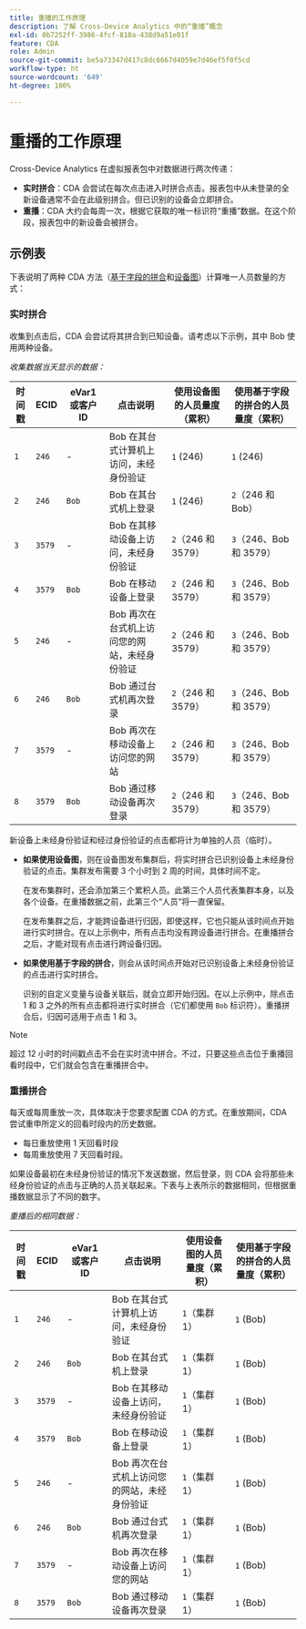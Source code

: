 ```yaml
---
title: 重播的工作原理
description: 了解 Cross-Device Analytics 中的“重播”概念
exl-id: 0b7252ff-3986-4fcf-810a-438d9a51e01f
feature: CDA
role: Admin
source-git-commit: be5a73347d417c8dc6667d4059e7d46ef5f0f5cd
workflow-type: ht
source-wordcount: '649'
ht-degree: 100%

---
```


# 重播的工作原理

Cross-Device Analytics 在虚拟报表包中对数据进行两次传递：

* **实时拼合**：CDA 会尝试在每次点击进入时拼合点击。报表包中从未登录的全新设备通常不会在此级别拼合。但已识别的设备会立即拼合。
* **重播**：CDA 大约会每周一次，根据它获取的唯一标识符“重播”数据。在这个阶段，报表包中的新设备会被拼合。

## 示例表

下表说明了两种 CDA 方法（[基于字段的拼合](field-based-stitching.md)和[设备图](device-graph.md)）计算唯一人员数量的方式：

### 实时拼合

收集到点击后，CDA 会尝试将其拼合到已知设备。请考虑以下示例，其中 Bob 使用两种设备。

*收集数据当天显示的数据：*

| 时间戳 | ECID | eVar1 或客户 ID | 点击说明 | 使用设备图的人员量度（累积） | 使用基于字段的拼合的人员量度（累积） |
| --- | --- | --- | --- | --- | --- |
| `1` | `246` | - | Bob 在其台式计算机上访问，未经身份验证 | `1` (246) | `1` (246) |
| `2` | `246` | `Bob` | Bob 在其台式机上登录 | `1` (246) | `2`（246 和 Bob） |
| `3` | `3579` | - | Bob 在其移动设备上访问，未经身份验证 | `2`（246 和 3579） | `3`（246、Bob 和 3579） |
| `4` | `3579` | `Bob` | Bob 在移动设备上登录 | `2`（246 和 3579） | `3`（246、Bob 和 3579） |
| `5` | `246` | - | Bob 再次在台式机上访问您的网站，未经身份验证 | `2`（246 和 3579） | `3`（246、Bob 和 3579） |
| `6` | `246` | `Bob` | Bob 通过台式机再次登录 | `2`（246 和 3579） | `3`（246、Bob 和 3579） |
| `7` | `3579` | - | Bob 再次在移动设备上访问您的网站 | `2`（246 和 3579） | `3`（246、Bob 和 3579） |
| `8` | `3579` | `Bob` | Bob 通过移动设备再次登录 | `2`（246 和 3579） | `3`（246、Bob 和 3579） |

新设备上未经身份验证和经过身份验证的点击都将计为单独的人员（临时）。

* **如果使用设备图**，则在设备图发布集群后，将实时拼合已识别设备上未经身份验证的点击。集群发布需要 3 个小时到 2 周的时间，具体时间不定。

  在发布集群时，还会添加第三个累积人员。此第三个人员代表集群本身，以及各个设备。在重播数据之前，此第三个“人员”将一直保留。

  在发布集群之后，才能跨设备进行归因，即使这样，它也只能从该时间点开始进行实时拼合。在以上示例中，所有点击均没有跨设备进行拼合。在重播拼合之后，才能对现有点击进行跨设备归因。
* **如果使用基于字段的拼合**，则会从该时间点开始对已识别设备上未经身份验证的点击进行实时拼合。

  识别的自定义变量与设备关联后，就会立即开始归因。在以上示例中，除点击 1 和 3 之外的所有点击都将进行实时拼合（它们都使用 `Bob` 标识符）。重播拼合后，归因可适用于点击 1 和 3。

>[!NOTE]
>
>超过 12 小时的时间戳点击不会在实时流中拼合。不过，只要这些点击位于重播回看时段中，它们就会包含在重播拼合中。

### 重播拼合

每天或每周重放一次，具体取决于您要求配置 CDA 的方式。在重放期间，CDA 尝试重申所定义的回看时段内的历史数据。

* 每日重放使用 1 天回看时段
* 每周重放使用 7 天回看时段。

如果设备最初在未经身份验证的情况下发送数据，然后登录，则 CDA 会将那些未经身份验证的点击与正确的人员关联起来。下表与上表所示的数据相同，但根据重播数据显示了不同的数字。

*重播后的相同数据：*

| 时间戳 | ECID | eVar1 或客户 ID | 点击说明 | 使用设备图的人员量度（累积） | 使用基于字段的拼合的人员量度（累积） |
| --- | --- | --- | --- | --- | --- |
| `1` | `246` | - | Bob 在其台式计算机上访问，未经身份验证 | `1`（集群 1） | `1` (Bob) |
| `2` | `246` | `Bob` | Bob 在其台式机上登录 | `1`（集群 1） | `1` (Bob) |
| `3` | `3579` | - | Bob 在其移动设备上访问，未经身份验证 | `1`（集群 1） | `1` (Bob) |
| `4` | `3579` | `Bob` | Bob 在移动设备上登录 | `1`（集群 1） | `1` (Bob) |
| `5` | `246` | - | Bob 再次在台式机上访问您的网站，未经身份验证 | `1`（集群 1） | `1` (Bob) |
| `6` | `246` | `Bob` | Bob 通过台式机再次登录 | `1`（集群 1） | `1` (Bob) |
| `7` | `3579` | - | Bob 再次在移动设备上访问您的网站 | `1`（集群 1） | `1` (Bob) |
| `8` | `3579` | `Bob` | Bob 通过移动设备再次登录 | `1`（集群 1） | `1` (Bob) |

